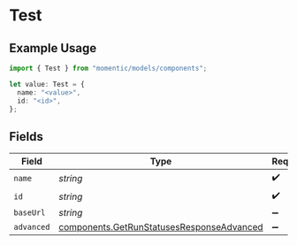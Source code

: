 # Test

## Example Usage

```typescript
import { Test } from "momentic/models/components";

let value: Test = {
  name: "<value>",
  id: "<id>",
};
```

## Fields

| Field                                                                                                  | Type                                                                                                   | Required                                                                                               | Description                                                                                            |
| ------------------------------------------------------------------------------------------------------ | ------------------------------------------------------------------------------------------------------ | ------------------------------------------------------------------------------------------------------ | ------------------------------------------------------------------------------------------------------ |
| `name`                                                                                                 | *string*                                                                                               | :heavy_check_mark:                                                                                     | N/A                                                                                                    |
| `id`                                                                                                   | *string*                                                                                               | :heavy_check_mark:                                                                                     | N/A                                                                                                    |
| `baseUrl`                                                                                              | *string*                                                                                               | :heavy_minus_sign:                                                                                     | N/A                                                                                                    |
| `advanced`                                                                                             | [components.GetRunStatusesResponseAdvanced](../../models/components/getrunstatusesresponseadvanced.md) | :heavy_minus_sign:                                                                                     | N/A                                                                                                    |